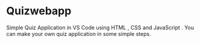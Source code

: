 # Quizwebapp
Simple Quiz Application in VS Code using HTML , CSS and JavaScript . You can make your own quiz application in some simple steps.
